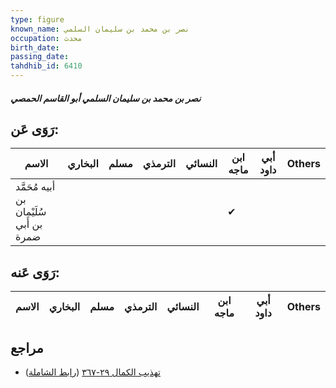```yaml
---
type: figure
known_name: نصر بن محمد بن سليمان السلمي
occupation: محدث
birth_date:
passing_date:
tahdhib_id: 6410
---
```

##### نصر بن محمد بن سليمان السلمي أبو القاسم الحمصي

## رَوَى عَن:
| الاسم                                   | البخاري | مسلم | الترمذي | النسائي | ابن ماجه | أبي داود | Others |
| --------------------------------------- | ------- | ---- | ------- | ------- | -------- | -------- | ------ |
| أبيه مُحَمَّد بن سُلَيْمان بن أَبي ضمرة |         |      |         |         | ✔        |          |        |
## رَوَى عَنه:
| الاسم | البخاري | مسلم | الترمذي | النسائي | ابن ماجه | أبي داود | Others |
| ----- | ------- | ---- | ------- | ------- | -------- | -------- | ------ |
## مراجع
- [تهذيب الكمال ٢٩-٣٦٧](obsidian://open?vault=Tahdhib-al-Kamal&file=Figures/٦٤١٠-نصر%20بن%20محمد%20بن%20سليمان%20السلمي%20أبو%20القاسم%20الحمصي) ([رابط الشاملة](https://shamela.ws/book/3722/15938))